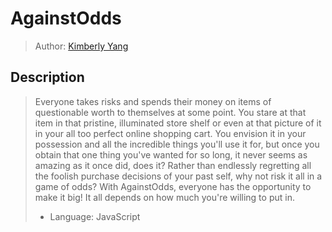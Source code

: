 # AgainstOdds
 > Author: [Kimberly Yang](https://github.com/kimberlytyang)

## Description
 > Everyone takes risks and spends their money on items of questionable worth to themselves at some point. You stare at that item in that pristine, illuminated store shelf or even at that picture of it in your all too perfect online shopping cart. You envision it in your possession and all the incredible things you'll use it for, but once you obtain that one thing you've wanted for so long, it never seems as amazing as it once did, does it? Rather than endlessly regretting all the foolish purchase decisions of your past self, why not risk it all in a game of odds? With AgainstOdds, everyone has the opportunity to make it big! It all depends on how much you're willing to put in.
 > * Language: JavaScript
